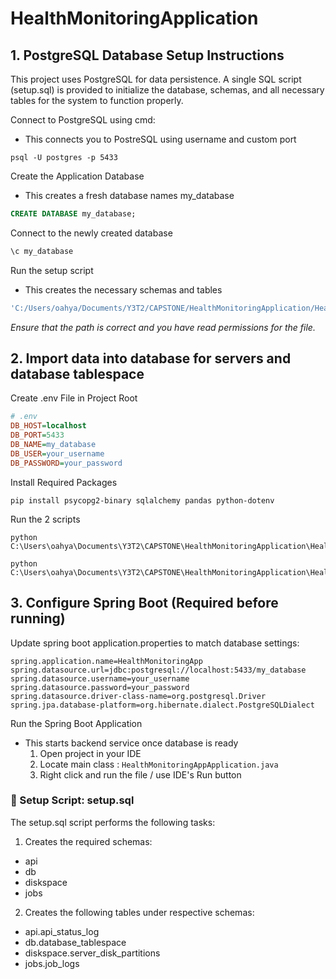# HealthMonitoringApplication

## 1. PostgreSQL Database Setup Instructions
This project uses PostgreSQL for data persistence. A single SQL script (setup.sql) is provided to initialize the database, schemas, and all necessary tables for the system to function properly.

Connect to PostgreSQL using cmd:
- This connects you to PostreSQL using username and custom port
```
psql -U postgres -p 5433
```

Create the Application Database
- This creates a fresh database names my_database
```sql
CREATE DATABASE my_database;
```

Connect to the newly created database
```sql
\c my_database
```

Run the setup script
- This creates the necessary schemas and tables
```sql
'C:/Users/oahya/Documents/Y3T2/CAPSTONE/HealthMonitoringApplication/HealthMonitoringApplication/setup.sql'
```
_Ensure that the path is correct and you have read permissions for the file._ 

## 2. Import data into database for servers and database tablespace

Create .env File in Project Root
```ini
# .env
DB_HOST=localhost
DB_PORT=5433
DB_NAME=my_database
DB_USER=your_username
DB_PASSWORD=your_password
```

Install Required Packages
```
pip install psycopg2-binary sqlalchemy pandas python-dotenv
```

Run the 2 scripts
```
python C:\Users\oahya\Documents\Y3T2\CAPSTONE\HealthMonitoringApplication\HealthMonitoringApplication\HealthMonitoringApp\mockdata.py

python C:\Users\oahya\Documents\Y3T2\CAPSTONE\HealthMonitoringApplication\HealthMonitoringApplication\HealthMonitoringApp\mockdata_diskspace.py
 ```

## 3. Configure Spring Boot (Required before running)

Update spring boot application.properties to match database settings:
```
spring.application.name=HealthMonitoringApp
spring.datasource.url=jdbc:postgresql://localhost:5433/my_database
spring.datasource.username=your_username
spring.datasource.password=your_password
spring.datasource.driver-class-name=org.postgresql.Driver
spring.jpa.database-platform=org.hibernate.dialect.PostgreSQLDialect
```

Run the Spring Boot Application
- This starts backend service once database is ready
  1. Open project in your IDE
  2. Locate main class : ```HealthMonitoringAppApplication.java```
  3. Right click and run the file / use IDE's Run button


### 📄 Setup Script: setup.sql
The setup.sql script performs the following tasks:

1. Creates the required schemas:
- api
- db
- diskspace
- jobs

2. Creates the following tables under respective schemas:
- api.api_status_log
- db.database_tablespace
- diskspace.server_disk_partitions
- jobs.job_logs


